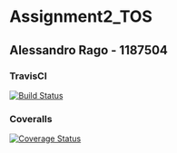 # Assignment2_TOS
## Alessandro Rago - 1187504
### TravisCI
[![Build Status](https://travis-ci.com/ragoale99/Assignment2_TOS.svg?branch=develop)](https://travis-ci.com/ragoale99/Assignment2_TOS)
### Coveralls
[![Coverage Status](https://coveralls.io/repos/github/ragoale99/Assignment2_TOS/badge.svg?branch=main)](https://coveralls.io/github/ragoale99/Assignment2_TOS?branch=main)

